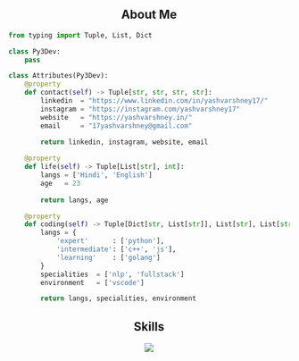 <!-- <p align="center">
    <img alt="" src=https://img.shields.io/github/stars/py3-dev?style=for-the-badge&?affiliations=OWNER%2CCOLLABORATOR />
    <img alt="" src=https://komarev.com/ghpvc/?username=py3-dev&style=for-the-badge />
</p> -->


<h2 align="center">About Me </h2>

```python
from typing import Tuple, List, Dict

class Py3Dev:
    pass

class Attributes(Py3Dev):
    @property
    def contact(self) -> Tuple[str, str, str, str]:
        linkedin  = "https://www.linkedin.com/in/yashvarshney17/"
        instagram = "https://instagram.com/yashvarshney17"
        website   = "https://yashvarshney.in/"
        email     = "17yashvarshney@gmail.com"
        
        return linkedin, instagram, website, email

    @property
    def life(self) -> Tuple[List[str], int]:
        langs = ['Hindi', 'English']
        age   = 23
        
        return langs, age

    @property
    def coding(self) -> Tuple[Dict[str, List[str]], List[str], List[str]]:
        langs = {
            'expert'      : ['python'],
            'intermediate': ['c++', 'js'],
            'learning'    : ['golang']
        }
        specialities  = ['nlp', 'fullstack']
        environment   = ['vscode']

        return langs, specialities, environment
```
<h2 align="center">Skills </h2>

<p align="center">
  <a href="https://skillicons.dev">
    <img src="https://skillicons.dev/icons?i=python,vscode,c,cpp,js,html,django" />
  </a>
</p>

<p href="https://discord.gg/onlp" align="center">
    <img alt="" src="https://github-readme-stats.vercel.app/api?username=py3-dev&theme=tokyonight&show_icons=true">
</p>

<p href="https://discord.gg/onlp" align="center">
    <img alt="" src=https://lanyard.cnrad.dev/api/1115378147630788618/>
</p>
